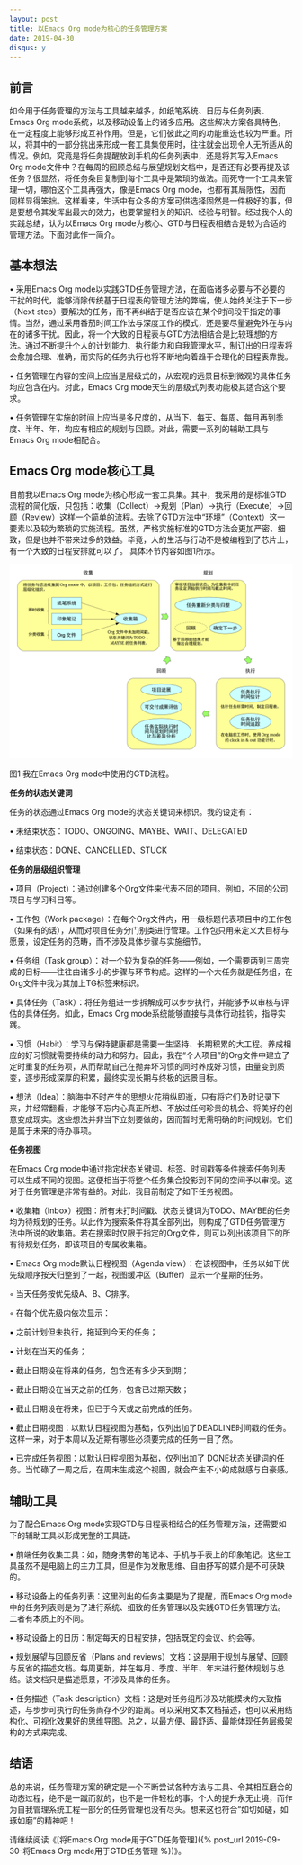 ```yaml
---
layout: post
title: 以Emacs Org mode为核心的任务管理方案
date: 2019-04-30
disqus: y
---
```


## 前言

如今用于任务管理的方法与工具越来越多，如纸笔系统、日历与任务列表、Emacs Org mode系统，以及移动设备上的诸多应用。这些解决方案各具特色，在一定程度上能够形成互补作用。但是，它们彼此之间的功能重迭也较为严重。所以，将其中的一部分挑出来形成一套工具集使用时，往往就会出现令人无所适从的情况。例如，究竟是将任务提醒放到手机的任务列表中，还是将其写入Emacs Org mode文件中？在每周的回顾总结与展望规划文档中，是否还有必要再提及该任务？很显然，将任务条目复制到每个工具中是繁琐的做法。而死守一个工具来管理一切，哪怕这个工具再强大，像是Emacs Org mode，也都有其局限性，因而同样显得笨拙。这样看来，生活中有众多的方案可供选择固然是一件极好的事，但是要想令其发挥出最大的效力，也要掌握相关的知识、经验与明智。经过我个人的实践总结，认为以Emacs Org mode为核心、GTD与日程表相结合是较为合适的管理方法。下面对此作一简介。

## 基本想法

• 采用Emacs Org mode以实践GTD任务管理方法，在面临诸多必要与不必要的干扰的时代，能够消除传统基于日程表的管理方法的弊端，使人始终关注于下一步（Next step）要解决的任务，而不再纠结于是否应该在某个时间段干指定的事情。当然，通过采用番茄时间工作法与深度工作的模式，还是要尽量避免外在与内在的诸多干扰。因此，将一个大致的日程表与GTD方法相结合是比较理想的方法。通过不断提升个人的计划能力、执行能力和自我管理水平，制订出的日程表将会愈加合理、准确，而实际的任务执行也将不断地向着趋于合理化的日程表靠拢。

• 任务管理在内容的空间上应当是层级式的，从宏观的远景目标到微观的具体任务均应包含在内。对此，Emacs Org mode天生的层级式列表功能极其适合这个要求。

• 任务管理在实施的时间上应当是多尺度的，从当下、每天、每周、每月再到季度、半年、年，均应有相应的规划与回顾。对此，需要一系列的辅助工具与Emacs Org mode相配合。

## Emacs Org mode核心工具

目前我以Emacs Org mode为核心形成一套工具集。其中，我采用的是标准GTD流程的简化版，只包括：收集（Collect）→规划（Plan）→执行（Execute）→回顾（Review）这样一个简单的流程。去除了GTD方法中“环境”（Context）这一要素以及较为繁琐的实施流程。虽然，严格实施标准的GTD方法会更加严密、细致，但是也并不带来过多的效益。毕竟，人的生活与行动不是被编程到了芯片上，有一个大致的日程安排就可以了。 具体环节内容如图1所示。

![](/figures/p60506341.jpg)

图1 我在Emacs Org mode中使用的GTD流程。

**任务的状态关键词** 

任务的状态通过Emacs Org mode的状态关键词来标识。我的设定有：

• 未结束状态：TODO、ONGOING、MAYBE、WAIT、DELEGATED

• 结束状态：DONE、CANCELLED、STUCK

**任务的层级组织管理** 

• 项目（Project）：通过创建多个Org文件来代表不同的项目。例如，不同的公司项目与学习科目等。

• 工作包（Work package）：在每个Org文件内，用一级标题代表项目中的工作包（如果有的话），从而对项目任务分门别类进行管理。工作包只用来定义大目标与愿景，设定任务的范畴，而不涉及具体步骤与实施细节。

• 任务组（Task group）：对一个较为复杂的任务——例如，一个需要两到三周完成的目标——往往由诸多小的步骤与环节构成。这样的一个大任务就是任务组，在Org文件中我为其加上TG标签来标识。

• 具体任务（Task）：将任务组进一步拆解成可以步步执行，并能够予以审核与评估的具体任务。如此，Emacs Org mode系统能够直接与具体行动挂钩，指导实践。

• 习惯（Habit）：学习与保持健康都是需要一生坚持、长期积累的大工程。养成相应的好习惯就需要持续的动力和努力。因此，我在“个人项目”的Org文件中建立了定时重复的任务项，从而帮助自己在抛弃坏习惯的同时养成好习惯，由量变到质变，逐步形成深厚的积累，最终实现长期与终极的远景目标。

• 想法（Idea）：脑海中不时产生的思想火花稍纵即逝，只有将它们及时记录下来，并经常翻看，才能够不忘内心真正所想、不放过任何珍贵的机会、将美好的创意变成现实。这些想法并非当下立刻要做的，因而暂时无需明确的时间规划。它们是属于未来的待办事项。

**任务视图** 

在Emacs Org mode中通过指定状态关键词、标签、时间戳等条件搜索任务列表可以生成不同的视图。这便相当于将整个任务集合投影到不同的空间予以审视。这对于任务管理是非常有益的。对此，我目前制定了如下任务视图。

• 收集箱（Inbox）视图：所有未打时间戳、状态关键词为TODO、MAYBE的任务均为待规划的任务。以此作为搜索条件将其全部列出，则构成了GTD任务管理方法中所说的收集箱。若在搜索时仅限于指定的Org文件，则可以列出该项目下的所有待规划任务，即该项目的专属收集箱。

• Emacs Org mode默认日程视图（Agenda view）：在该视图中，任务以如下优先级顺序按天归整到了一起，视图缓冲区（Buffer）显示一个星期的任务。

◦ 当天任务按优先级A、B、C排序。

◦ 在每个优先级内依次显示：

▪ 之前计划但未执行，拖延到今天的任务；

▪ 计划在当天的任务；

▪ 截止日期设在将来的任务，包含还有多少天到期；

▪ 截止日期设在当天之前的任务，包含已过期天数；

▪ 截止日期设在将来，但已于今天或之前完成的任务。

• 截止日期视图：以默认日程视图为基础，仅列出加了DEADLINE时间戳的任务。这样一来，对于本周以及近期有哪些必须要完成的任务一目了然。

• 已完成任务视图：以默认日程视图为基础，仅列出加了 DONE状态关键词的任务。当忙碌了一周之后，在周末生成这个视图，就会产生不小的成就感与自豪感。

## 辅助工具

为了配合Emacs Org mode实现GTD与日程表相结合的任务管理方法，还需要如下的辅助工具以形成完整的工具链。

• 前端任务收集工具：如，随身携带的笔记本、手机与手表上的印象笔记。这些工具虽然不是电脑上的主力工具，但是作为发散思维、自由抒写的媒介是不可获缺的。

• 移动设备上的任务列表：这里列出的任务主要是为了提醒，而Emacs Org mode中的任务列表则是为了进行系统、细致的任务管理以及实践GTD任务管理方法。二者有本质上的不同。

• 移动设备上的日历：制定每天的日程安排，包括既定的会议、约会等。

• 规划展望与回顾反省（Plans and reviews）文档：这是用于规划与展望、回顾与反省的描述文档。每周更新，并在每月、季度、半年、年末进行整体规划与总结。该文档只是描述愿景，不涉及具体的任务。

• 任务描述（Task description）文档：这是对任务组所涉及功能模块的大致描述，与步步可执行的任务尚存不少的距离。可以采用文本文档描述，也可以采用结构化、可视化效果好的思维导图。总之，以最方便、最舒适、最能体现任务层级架构的方式来完成。

## 结语

总的来说，任务管理方案的确定是一个不断尝试各种方法与工具、令其相互磨合的动态过程，绝不是一蹴而就的，也不是一件轻松的事。个人的提升永无止境，而作为自我管理系统工程一部分的任务管理也没有尽头。想来这也符合“如切如磋，如琢如磨”的精神吧！

请继续阅读《[将Emacs Org mode用于GTD任务管理]({% post_url 2019-09-30-将Emacs Org mode用于GTD任务管理 %})》。
